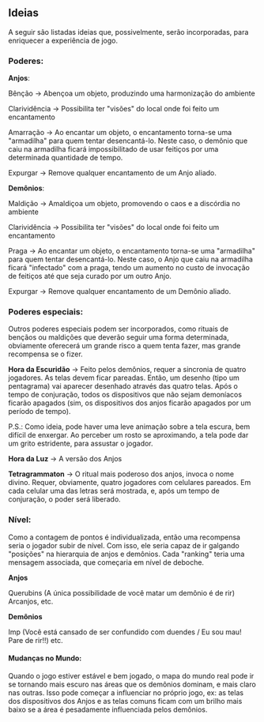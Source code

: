 ## Ideias

A seguir são listadas ideias que, possivelmente, serão incorporadas, para enriquecer a experiência de jogo.


### Poderes:


**Anjos**:

Bênção -> Abençoa um objeto, produzindo uma harmonização do ambiente

Clarividência -> Possibilita ter "visões" do local onde foi feito um encantamento

Amarração ->  Ao encantar um objeto, o encantamento torna-se uma "armadilha" para quem tentar desencantá-lo. Neste caso, o demônio que caiu na armadilha ficará impossibilitado de usar feitiços por uma determinada quantidade de tempo.

Expurgar -> Remove qualquer encantamento de um Anjo aliado.



**Demônios**:

Maldição -> Amaldiçoa um objeto, promovendo o caos e a discórdia no ambiente

Clarividência -> Possibilita ter "visões" do local onde foi feito um encantamento

Praga -> Ao encantar um objeto, o encantamento torna-se uma "armadilha" para quem tentar desencantá-lo. Neste caso, o Anjo que caiu na armadilha ficará "infectado" com a praga, tendo um aumento no custo de invocação de feitiços até que seja curado por um outro Anjo.

Expurgar -> Remove qualquer encantamento de um Demônio aliado.

### Poderes especiais:

Outros poderes especiais podem ser incorporados, como rituais de bençãos ou maldições que deverão seguir uma forma determinada, obviamente oferecerá um grande risco a quem tenta fazer, mas grande recompensa se o fizer.


**Hora da Escuridão** -> Feito pelos demônios, requer a sincronia de quatro jogadores. As telas devem ficar pareadas. Então, um desenho (tipo um pentagrama) vai aparecer desenhado através das quatro telas. Após o tempo de conjuração, todos os dispositivos que não sejam demoníacos ficarão apagados (sim, os dispositivos dos anjos ficarão apagados por um período de tempo).    

P.S.: Como ideia, pode haver uma leve animação sobre a tela escura, bem difícil de enxergar. Ao perceber um rosto se aproximando, a tela pode dar um grito estridente, para assustar o jogador.

**Hora da Luz** -> A versão dos Anjos

**Tetragrammaton** -> O ritual mais poderoso dos anjos, invoca o nome divino. Requer, obviamente, quatro jogadores 
com celulares pareados. Em cada celular uma das letras será mostrada, e, após um tempo de conjuração, o poder será liberado.


### Nível:

Como a contagem de pontos é individualizada, então uma recompensa seria o jogador subir de nível. Com isso, ele seria capaz de ir galgando "posições" na hierarquia de anjos e demônios. Cada "ranking" teria uma mensagem associada, que começaria em nível de deboche.

**Anjos**
  
Querubins (A única possibilidade de você matar um demônio é de rir)
Arcanjos, etc.
  
  
**Demônios**

Imp (Você está cansado de ser confundido com duendes / Eu sou mau! Pare de rir!!)
etc.



#### Mudanças no Mundo:

Quando o jogo estiver estável e bem jogado, o mapa do mundo real pode ir se tornando mais escuro nas áreas que os 
demônios dominam, e mais claro nas outras. Isso pode começar a influenciar no próprio jogo, ex: as telas dos dispositivos dos Anjos e as telas comuns ficam com um brilho mais baixo se a área é pesadamente influenciada pelos demônios.
